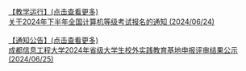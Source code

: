 <a href='https://jwc.cuit.edu.cn/tzgg/jxyx.htm'>【教学运行】(点击查看更多)<a/><br/><a href="https://jwc.cuit.edu.cn/info/1174/2965.htm" target="_blank">关于2024年下半年全国计算机等级考试报名的通知 (2024/06/24)</a><br/><br/><a href='https://jwc.cuit.edu.cn/tzgg.htm'>【通知公告】(点击查看更多)<a/><br/><a href="https://jwc.cuit.edu.cn/info/1161/2966.htm" target="_blank">成都信息工程大学2024年省级大学生校外实践教育基地申报评审结果公示 (2024/06/25)</a><br/>